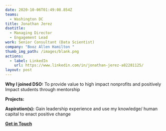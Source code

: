 ```yaml
---
date: 2020-10-06T01:49:08.854Z
teams:
  - Washington DC
title: Jonathan Jerez
dsotitle:
  - Managing Director
  - Engagement Lead
work: Senior Consultant (Data Scientist)
company: "Booz Allen Hamilton "
thumb_img_path: /images/blank.png
actions:
  - label: LinkedIn
    url: https://www.linkedin.com/in/jonathan-jerez-a82281125/
layout: post
---
```

**Why I joined DSO:** To provide value to high impact nonprofits and positively Impact students through mentorship

**Projects:** 

**Aspiration(s):** Gain leadership experience and use my knowledge/ human capital to enact positive change

**[Get in Touch](mailto:jonathanjerez@dsoglobal.org)**